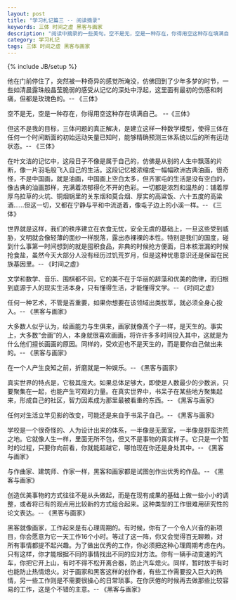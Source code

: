 ```yaml
---
layout: post
title: "学习札记篇三 -- 阅读摘录"
keywords: 三体 时间之虚 黑客与画家
description: "阅读中摘录的一些美句。空不是无，空是一种存在，你得用空这种存在填满自己。 "
category: 学习札记
tags: 三体 时间之虚 黑客与画家
---
```

{% include JB/setup %}

他在门前停住了，突然被一种奇异的感觉所淹没，仿佛回到了少年多梦的时节，一些如清晨露珠般晶莹脆弱的感受从记忆的深处中浮起，这里面有最初的伤感和刺痛，但都是玫瑰色的。-- 《三体》

空不是无，空是一种存在，你得用空这种存在填满自己。 --《三体》

但这不是我的目标，三体问题的真正解决，是建立这样一种数学模型，使得三体在任何一个时间断面的初始运动矢量已知时，能够精确预测三体系统以后的所有运动状态。-- 《三体》

在叶文洁的记忆中，这段日子不像是属于自己的，仿佛是从别的人生中飘落的片断，像一片羽毛般飞入自己的生活。这段记忆被浓缩成一幅幅欧洲古典油画，很奇怪，不是中国画，就是油画，中国画上空白太多，但齐家屯的生活是没有空白的，像古典的油画那样，充满着浓郁得化不开的色彩。一切都是浓烈和温热的：铺着厚厚乌拉草的火坑、铜烟锅里的关东烟和莫合烟、厚实的高粱饭、六十五度的高粱酒……但这一切，又都在宁静与平和中流逝着，像屯子边上的小溪一样。-- 《三体》

世界就是这样，我们的秩序建立在衣食无忧，安全无虞的基础上，一旦这些受到威胁，文明就会像轻薄的面纱一样脱落，露出赤裸裸的本性。特别是我们的国度，碰到什么事第一时间想到的就是囤积食品，非典的时候抢方便面，日本核泄漏的时候抢食盐，虽然今天大部分人没有经历过饥荒岁月，但是这种忧患意识还是保留在民族基因里。-- 《时间之虚》

文学和数学、音乐、围棋都不同，它的美不在于华丽的辞藻和优美的韵律，而归根到底源于人的现实生活本身，只有懂得生活，才能懂得文学。-- 《时间之虚》

任何一种艺术，不管是否重要，如果你想要在该领域出类拔萃，就必须全身心投入。-- 《黑客与画家》

大多数人似乎认为，绘画能力与生俱来，画家就像髙个子一样，是天生的。事实上，大多数“会画”的人，本身就很喜欢画画，将许许多多时间投入其中，这就是为什么他们擅长画画的原因。同样的，受欢迎也不是天生的，而是要你自己做出来的。-- 《黑客与画家》

在一个人产生良知之前，折磨就是一种娱乐。-- 《黑客与画家》

真实世界的特点是，它极其庞大。如果总体足够大，即使是人数最少的少数派，只要聚集在一起，也能产生可观的力量。在真实世界中，书呆子在某些地方聚集起来，形成自己的社区，智力因素成为那里最被看重的东西。-- 《黑客与画家》

任何对生活立竿见影的改变，可能还是来自于书呆子自己。-- 《黑客与画家》

学校是一个很奇怪的、人为设计出来的体系，一半像是无菌室，一半像是野蛮洪荒之地。它就像人生一样，里面无所不包，但又不是事物的真实样子。它只是一个暂时的过程，只要你向前看，你就能超越它，哪怕现在你还是身处其中。-- 《黑客与画家》

与作曲家、建筑师、作家一样，黑客和画家都是试图创作出优秀的作品。-- 《黑客与画家》

创造优美事物的方式往往不是从头做起，而是在现有成果的基础上做一些小小的调整，或者将已有的观点用比较新的方式组合起来。这种类型的工作很难用研究性的论文表达。-- 《黑客与画家》

黑客就像画家，工作起来是有心理周期的。有时候，你有了一个令人兴奋的新项目，你会愿意为它一天工作16个小时。等过了这一阵，你又会觉得百无聊赖，对所有事情都提不起兴趣。为了做出优秀的工作，你必须把这种心理周期考虑在内。只有这样，你才能根据不同的事情找出不同的应对方法。你有一辆手动变速的汽车，你把它开上山，有时不得不松开离合器，防止汽车熄火。同样，暂时放手有时也能防止热情熄火。对于画家和黑客这样的创作者，有些工作需要投入巨大的热情，另一些工作则是不需要很操心的日常琐事。在你厌倦的时候再去做那些比较容易的工作，这是个不错的主意。-- 《黑客与画家》
